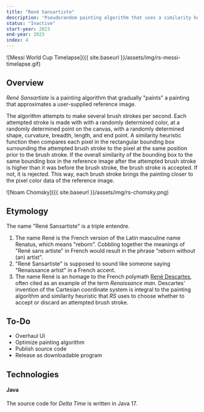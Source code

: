 ```yaml
---
title: "René Sansartiste"
description: 'Pseudorandom painting algorithm that uses a similarity heuristic to gradually "paint" a reference image'
status: "Inactive"
start-year: 2023
end-year: 2023
index: 4
---
```


![Messi World Cup Timelapse]({{ site.baseurl }}/assets/img/rs-messi-timelapse.gif)

## Overview
*René Sansartiste* is a painting algorithm that gradually "paints" a painting that approximates a user-supplied reference image. 

The algorithm attempts to make several brush strokes per second. Each attempted stroke is made with with a randomly determined color, at a randomly determined point on the canvas, with a randomly determined shape, curvature, breadth, length, and end point. A similarity heuristic function then compares each pixel in the rectangular bounding box surrounding the attempted brush stroke to the pixel at the same position prior to the brush stroke. If the overall similarity of the bounding box to the same bounding box in the reference image after the attempted brush stroke is higher than it was before the brush stroke, the brush stroke is accepted. If not, it is rejected. This way, each brush stroke brings the painting closer to the pixel color data of the reference image.

![Noam Chomsky]({{ site.baseurl }}/assets/img/rs-chomsky.png)

## Etymology

The name "René Sansartiste" is a triple entendre.

1. The name René is the French version of the Latin masculine name Renatus, which means "reborn". Cobbling together the meanings of "René sans artiste" in French would result in the phrase "reborn without (an) artist".
2. "René Sansartiste" is supposed to sound like someone saying "Renaissance artist" in a French accent.
3. The name René is an homage to the French polymath [René Descartes](https://en.wikipedia.org/wiki/Ren%C3%A9_Descartes), often cited as an example of the term *Renaissance man*. Descartes' invention of the Cartesian coordinate system is integral to the painting algorithm and similarity heuristic that *RS* uses to choose whether to accept or discard an attempted brush stroke.

## To-Do
* Overhaul UI
* Optimize painting algorithm
* Publish source code
* Release as downloadable program

## Technologies
#### Java
The source code for *Delta Time* is written in Java 17.
